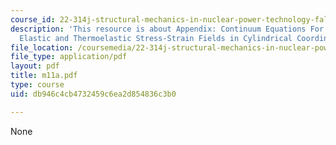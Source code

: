 ```yaml
---
course_id: 22-314j-structural-mechanics-in-nuclear-power-technology-fall-2006
description: 'This resource is about Appendix: Continuum Equations For Three-dimensional
  Elastic and Thermoelastic Stress-Strain Fields in Cylindrical Coordinates.'
file_location: /coursemedia/22-314j-structural-mechanics-in-nuclear-power-technology-fall-2006/db946c4cb4732459c6ea2d854836c3b0_m11a.pdf
file_type: application/pdf
layout: pdf
title: m11a.pdf
type: course
uid: db946c4cb4732459c6ea2d854836c3b0

---
```

None